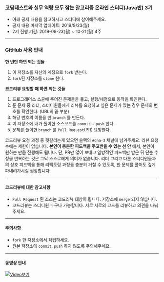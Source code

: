 ### 코딩테스트와 실무 역량 모두 잡는 알고리즘 온라인 스터디(Java반) 3기

* 아래 공지 내용을 참고하시고 스터디에 참여해주세요.
* 공지 내용 마지막 업데이트: 2019/9/23(월)
* 2기 진행 기간: 2019-09-23(월) ~ 10-21(월) 4주

---

### GitHub 사용 안내

**한 번만 하면 되는 것들**

1. 이 저장소를 자신의 계정으로 `fork` 받는다.
2. `fork`된 저장소를 `clone` 한다.

**코드리뷰 요청할 때 하면 되는 것들**

1. 프로그래머스 스쿨에 주어진 문제들을 풀고, 실행/채점으로 동작을 확인한다.
2. 푼 문제 중 리더, 스터디원들에게 리뷰를 요청하고 싶은 문제가 있는 경우 문제의 번호를 확인한다. (URL의 끝 부분)
3. 해당 번호의 이름을 딴 `branch` 를 만든다.
4. 이 저장소에 내가 풀이한 소스코드를 `commit` + `push` 한다.
5. 문제를 풀이한 `branch` 를 `Pull Request`(PR) 요청한다.

코드리뷰 요청 과정 중 헷갈리는게 있으면 슬랙의 `#qna-3` 채널에 남겨주세요.
리뷰 요청 수에는 제한이 없습니다. **본인이 충분한 피드백을 주고받을 수 있는 선 안** 에서, 본인이 원하는 만큼 진행해도 됩니다.
단, PR만 많이 보내고 일방적인 피드백만 받은 뒤 단순 수정을 반복하는 것은 그닥 스스로에게 의미가 없습니다.
리더 그리고 다른 스터디원들과의 상호 피드백을 통해 리팩토링 과정을 충분히 거칠 수 있도록, 한 문제를 풀어도 깊게 파내려가시길 권장합니다.

---

#### 코드리뷰에 대한 참고사항

* `Pull Request` 된 소스는 코드리뷰 대상이 됩니다. 저장소에 `merge` 되지 않습니다.
* 코드리뷰는 스터디원 누구나 가능합니다. 서로 서로의 코드를 리뷰하고 의견을 나눠 주세요.

---

#### 주의사항

- `fork` 한 저장소에서 작업하세요.
- 원본 저장소에 `commit`, `push` 하지 않도록 주의해주세요.
  
---
  
#### 동영상 안내

[![Video보기](https://img.youtube.com/vi/AtJbOglMDag/0.jpg)](https://youtu.be/AtJbOglMDag)
